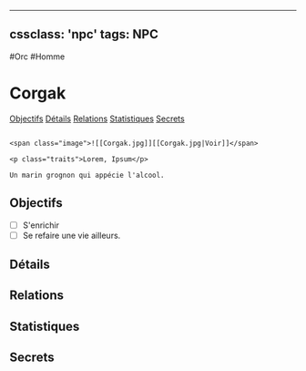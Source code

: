 
---
cssclass: 'npc'
tags: NPC
---
<span class="npc-tags">#Orc #Homme</span>

# Corgak
<span class="nav">[Objectifs](#Objectifs) [Détails](#Détails) [Relations](#Relations) [Statistiques](#Statistiques) [Secrets](#Secrets)</span>

```ad-desc

<span class="image">![[Corgak.jpg]][[Corgak.jpg|Voir]]</span>

<p class="traits">Lorem, Ipsum</p>

Un marin grognon qui appécie l'alcool.
```

## Objectifs
- [ ] S'enrichir
- [ ] Se refaire une vie ailleurs.

## Détails

## Relations

## Statistiques

## Secrets